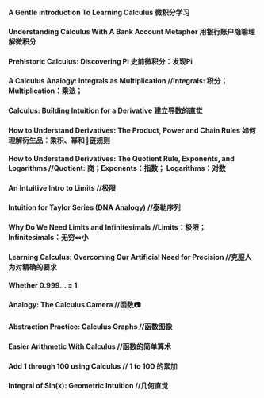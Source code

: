 #### A Gentle Introduction To Learning Calculus 微积分学习
#### Understanding Calculus With A Bank Account Metaphor  用银行账户隐喻理解微积分
#### Prehistoric Calculus: Discovering Pi 史前微积分：发现Pi
#### A Calculus Analogy: Integrals as Multiplication  //Integrals: 积分；Multiplication：乘法；
#### Calculus: Building Intuition for a Derivative  建立导数的直觉
#### How to Understand Derivatives: The Product, Power and Chain Rules  如何理解衍生品：乘积、幂和🔗链规则
#### How to Understand Derivatives: The Quotient Rule, Exponents, and Logarithms  //Quotient: 商；Exponents：指数； Logarithms：对数
#### An Intuitive Intro to Limits //极限
#### Intuition for Taylor Series (DNA Analogy) //泰勒序列 
#### Why Do We Need Limits and Infinitesimals //Limits：极限；Infinitesimals：无穷∞小
#### Learning Calculus: Overcoming Our Artificial Need for Precision  //克服人为对精确的要求
#### Whether 0.999... = 1
#### Analogy: The Calculus Camera //函数📷
#### Abstraction Practice: Calculus Graphs //函数图像
#### Easier Arithmetic With Calculus //函数的简单算术
#### Add 1 through 100 using Calculus // 1 to 100 的累加
#### Integral of Sin(x): Geometric Intuition //几何直觉
